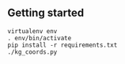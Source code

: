 Getting started
---------------

    virtualenv env
    . env/bin/activate
    pip install -r requirements.txt
    ./kg_coords.py
